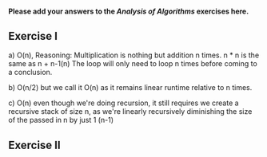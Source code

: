 #### Please add your answers to the ***Analysis of  Algorithms*** exercises here.

## Exercise I

a) O(n), Reasoning:
    Multiplication is nothing but addition n times.
    n * n is the same as
    n + n-1(n)
    The loop will only need to loop n times before coming to a conclusion. 


b) O(n/2) but we call it O(n) as it remains linear runtime relative to n times.


c) O(n) even though we're doing recursion, it still requires we create a recursive
    stack of size n, as we're linearly recursively diminishing the size of the passed
    in n by just 1 (n-1)

## Exercise II


